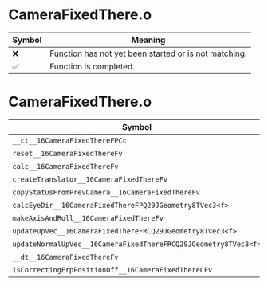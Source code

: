 # CameraFixedThere.o
| Symbol | Meaning 
| ------------- | ------------- 
| :x: | Function has not yet been started or is not matching. 
| :white_check_mark: | Function is completed. 


# CameraFixedThere.o
| Symbol | Decompiled? |
| ------------- | ------------- |
| `__ct__16CameraFixedThereFPCc` | :white_check_mark: |
| `reset__16CameraFixedThereFv` | :x: |
| `calc__16CameraFixedThereFv` | :x: |
| `createTranslator__16CameraFixedThereFv` | :white_check_mark: |
| `copyStatusFromPrevCamera__16CameraFixedThereFv` | :x: |
| `calcEyeDir__16CameraFixedThereFPQ29JGeometry8TVec3<f>` | :x: |
| `makeAxisAndRoll__16CameraFixedThereFv` | :x: |
| `updateUpVec__16CameraFixedThereFRCQ29JGeometry8TVec3<f>` | :x: |
| `updateNormalUpVec__16CameraFixedThereFRCQ29JGeometry8TVec3<f>` | :x: |
| `__dt__16CameraFixedThereFv` | :white_check_mark: |
| `isCorrectingErpPositionOff__16CameraFixedThereCFv` | :x: |
